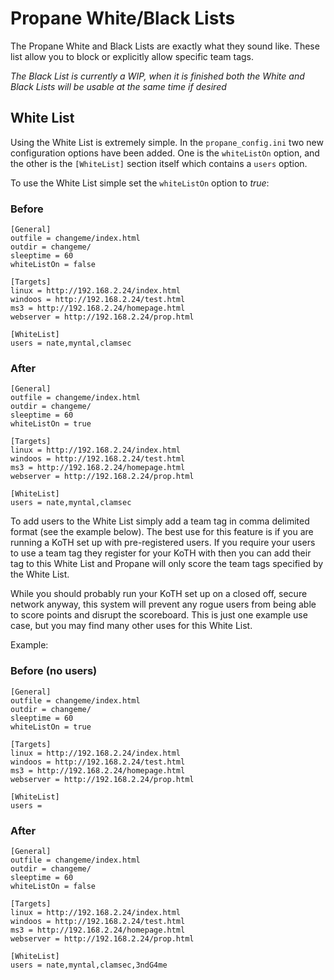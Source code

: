 # Propane White/Black Lists

The Propane White and Black Lists are exactly what they sound like. These list allow you to block or explicitly allow specific team tags.

*The Black List is currently a WIP, when it is finished both the White and Black Lists will be usable at the same time if desired*

## White List

Using the White List is extremely simple. In the `propane_config.ini` two new configuration options have been added. One is the `whiteListOn` option, and the other is the `[WhiteList]` section itself which contains a `users` option.

To use the White List simple set the `whiteListOn` option to *true*:

### Before

```
[General]
outfile = changeme/index.html
outdir = changeme/
sleeptime = 60
whiteListOn = false

[Targets]
linux = http://192.168.2.24/index.html
windoos = http://192.168.2.24/test.html
ms3 = http://192.168.2.24/homepage.html
webserver = http://192.168.2.24/prop.html

[WhiteList]
users = nate,myntal,clamsec
```


### After

```
[General]
outfile = changeme/index.html
outdir = changeme/
sleeptime = 60
whiteListOn = true

[Targets]
linux = http://192.168.2.24/index.html
windoos = http://192.168.2.24/test.html
ms3 = http://192.168.2.24/homepage.html
webserver = http://192.168.2.24/prop.html

[WhiteList]
users = nate,myntal,clamsec
```


To add users to the White List simply add a team tag in comma delimited format (see the example below).
The best use for this feature is if you are running a KoTH set up with pre-registered users. If you require
your users to use a team tag they register for your KoTH with then you can add their tag to this White List and Propane will only score the team tags specified by the White List.

While you should probably run your KoTH set up on a closed off, secure network anyway, this system will prevent any rogue users from being able to score points and disrupt the scoreboard. This is just one example use case, but you may find many other uses for this White List.


Example:

### Before (no users)

```
[General]
outfile = changeme/index.html
outdir = changeme/
sleeptime = 60
whiteListOn = true

[Targets]
linux = http://192.168.2.24/index.html
windoos = http://192.168.2.24/test.html
ms3 = http://192.168.2.24/homepage.html
webserver = http://192.168.2.24/prop.html

[WhiteList]
users = 
```

### After

```
[General]
outfile = changeme/index.html
outdir = changeme/
sleeptime = 60
whiteListOn = false

[Targets]
linux = http://192.168.2.24/index.html
windoos = http://192.168.2.24/test.html
ms3 = http://192.168.2.24/homepage.html
webserver = http://192.168.2.24/prop.html

[WhiteList]
users = nate,myntal,clamsec,3ndG4me
```